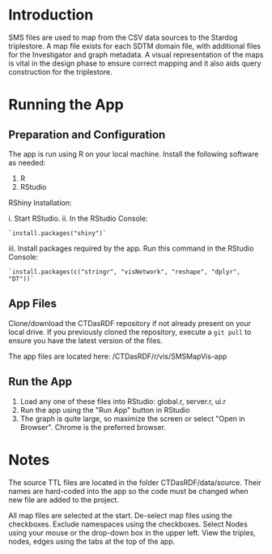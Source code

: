 # Introduction
SMS files are used to map from the CSV data sources to the Stardog triplestore.
A map file exists for each SDTM domain file, with additional files for the 
Investigator and graph metadata. A visual representation of the maps is vital 
in the design phase to ensure correct mapping and it also aids 
query construction for the triplestore. 

# Running the App

## Preparation and Configuration
The app is run using R on your local machine. Install the following software 
as needed:

1. R
2. RStudio 

RShiny Installation:

  i. Start RStudio. 
  ii. In the RStudio Console:
  
    `install.packages("shiny")`
    
  iii. Install packages required by the app. Run this command in the RStudio Console:

    `install.packages(c("stringr", "visNetwork", "reshape", "dplyr", "DT"))`

## App Files
Clone/download the CTDasRDF repository if not already present on your local drive. 
If you previously cloned the repository, execute a `git pull` to ensure you have the
latest version of the files.

The app files are located here:
/CTDasRDF/r/vis/SMSMapVis-app

## Run the App
1. Load any one of these files into RStudio:  global.r, server.r, ui.r
2. Run the app using the "Run App" button in RStudio
3. The graph is quite large, so maximize the screen or select "Open in Browser". 
Chrome is the preferred browser.


# Notes
The source TTL files are located in the folder CTDasRDF/data/source. Their names
are hard-coded into the app so the code must be changed when new file are added 
to the project.

All map files are selected at the start. De-select map files using the checkboxes.
Exclude namespaces using the checkboxes.
Select Nodes using your mouse or the drop-down box in the upper left.
View the triples, nodes, edges using the tabs at the top of the app.


